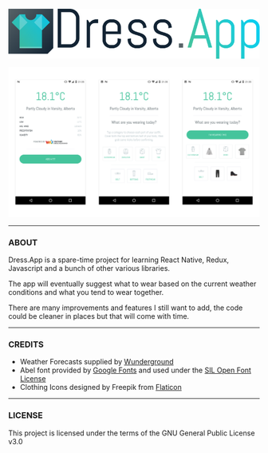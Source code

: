 ![Dress.App Banner Image](docs/dress_app_title.png)

![Screenshots of the App](docs/app_screenshots.png)

---

### ABOUT

Dress.App is a spare-time project for learning React Native, Redux, Javascript and a bunch of other various libraries.

The app will eventually suggest what to wear based on the current weather conditions and what you tend to wear together.

There are many improvements and features I still want to add, the code could be cleaner in places but that will come with time.

---

### CREDITS

* Weather Forecasts supplied by [Wunderground](https://www.wunderground.com)
* Abel font provided by [Google Fonts](https://fonts.google.com/specimen/Abel) and used under the [SIL Open Font License](https://en.wikipedia.org/wiki/SIL_Open_Font_License)
* Clothing Icons designed by Freepik from [Flaticon](http://www.flaticon.com/packs/clothes-22)

---

### LICENSE

This project is licensed under the terms of the GNU General Public License v3.0
